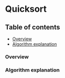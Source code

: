 # Quicksort

## Table of contents

* [Overview](#overview)
* [Algorithm explanation](#algorithm-explanation)

### Overview

### Algorithm explanation